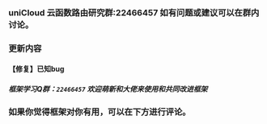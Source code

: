 ### uniCloud 云函数路由研究群:22466457 如有问题或建议可以在群内讨论。
###  更新内容
#### 【修复】已知bug

##### 框架学习Q群：`22466457` 欢迎萌新和大佬来使用和共同改进框架
### 如果你觉得框架对你有用，可以在下方进行评论。


